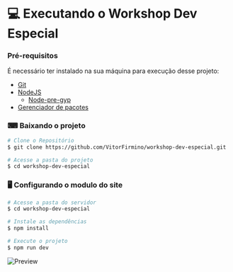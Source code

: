 # 💻 Executando o Workshop Dev Especial

### Pré-requisitos

É necessário ter instalado na sua máquina para execução desse projeto:
- [Git](https://git-scm.com)
- [NodeJS](https://nodejs.org/)
  * [Node-pre-gyp](https://www.npmjs.com/package/node-pre-gyp)
- [Gerenciador de pacotes](https://www.npmjs.com)

### ⌨ Baixando o projeto

```bash
# Clone o Repositório
$ git clone https://github.com/VitorFirmino/workshop-dev-especial.git

# Acesse a pasta do projeto
$ cd workshop-dev-especial
```

### 🖥️ Configurando o modulo do site
```bash
# Acesse a pasta do servidor
$ cd workshop-dev-especial

# Instale as dependências
$ npm install

# Execute o projeto
$ npm run dev
```
![Preview](https://user-images.githubusercontent.com/69886760/109576714-168d9e00-7ad3-11eb-884b-b09bcc92eabb.gif)
